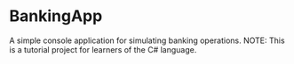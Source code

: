 # BankingApp
A simple console application for simulating banking operations. NOTE: This is a tutorial project for learners of the C# language.
